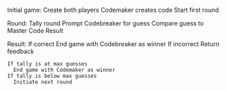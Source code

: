 Initial game:
  Create both players
  Codemaker creates code
  Start first round

Round:
  Tally round
  Prompt Codebreaker for guess
  Compare guess to Master Code
  Result

Result:
  If correct
    End game with Codebreaker as winner
  If incorrect
    Return feedback

    If tally is at max guesses
      End game with Codemaker as winner
    If tally is below max guesses
      Initiate next round